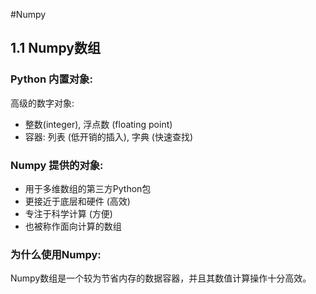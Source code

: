 #Numpy
## 1.1 Numpy数组
### Python 内置对象:	
高级的数字对象: 
* 整数(integer), 浮点数 (floating point)
* 容器: 列表 (低开销的插入), 字典 (快速查找)
### Numpy 提供的对象:
* 用于多维数组的第三方Python包
* 更接近于底层和硬件 (高效)
* 专注于科学计算 (方便)
* 也被称作面向计算的数组

### 为什么使用Numpy: 
Numpy数组是一个较为节省内存的数据容器，并且其数值计算操作十分高效。